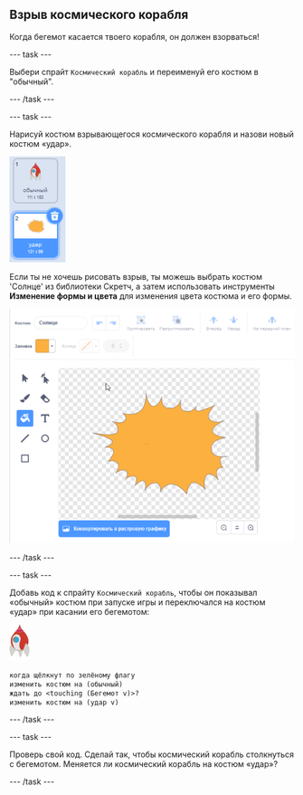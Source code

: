 ## Взрыв космического корабля

Когда бегемот касается твоего корабля, он должен взорваться!

--- task ---

Выбери спрайт `Космический корабль` и переименуй его костюм в "обычный".

--- /task ---

--- task ---

Нарисуй костюм взрывающегося космического корабля и назови новый костюм «удар».

![снимок экрана](images/invaders-spaceship-costumes.png)

Если ты не хочешь рисовать взрыв, ты можешь выбрать костюм 'Солнце' из библиотеки Скретч, а затем использовать инструменты **Изменение формы и цвета** для изменения цвета костюма и его формы.

![снимок экрана](images/invaders-sun.png)

--- /task ---

--- task ---

Добавь код к спрайту `Космический корабль`, чтобы он показывал «обычный» костюм при запуске игры и переключался на костюм «удар» при касании его бегемотом:

![спрайт ракета](images/rocket-sprite.png)

```blocks3
когда щёлкнут по зелёному флагу
изменить костюм на (обычный)
ждать до <touching (Бегемот v)>?
изменить костюм на (удар v)
```

--- /task ---

--- task ---

Проверь свой код. Сделай так, чтобы космический корабль столкнуться с бегемотом. Меняется ли космический корабль на костюм «удар»?

--- /task ---